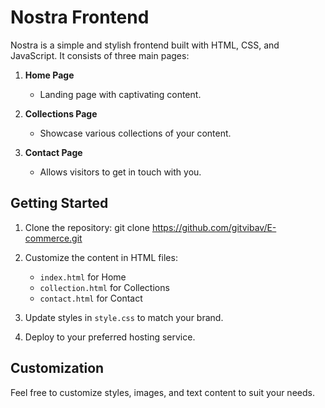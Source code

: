 # Nostra Frontend

Nostra is a simple and stylish frontend built with HTML, CSS, and JavaScript. It consists of three main pages:

1. **Home Page**
   - Landing page with captivating content.

2. **Collections Page**
   - Showcase various collections of your content.

3. **Contact Page**
   - Allows visitors to get in touch with you.

## Getting Started

1. Clone the repository:
   git clone https://github.com/gitvibav/E-commerce.git
   
2. Customize the content in HTML files:
   - `index.html` for Home
   - `collection.html` for Collections
   - `contact.html` for Contact

3. Update styles in `style.css` to match your brand.

4. Deploy to your preferred hosting service.

## Customization

Feel free to customize styles, images, and text content to suit your needs.
